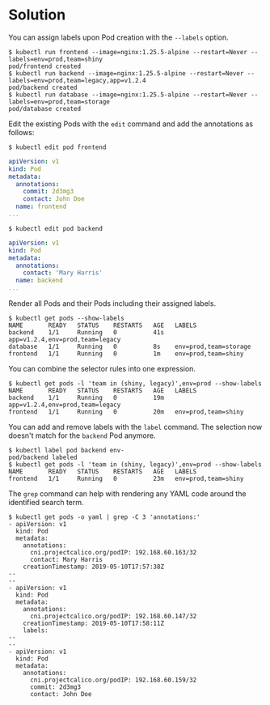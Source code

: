 # Solution

You can assign labels upon Pod creation with the `--labels` option.

```
$ kubectl run frontend --image=nginx:1.25.5-alpine --restart=Never --labels=env=prod,team=shiny
pod/frontend created
$ kubectl run backend --image=nginx:1.25.5-alpine --restart=Never --labels=env=prod,team=legacy,app=v1.2.4
pod/backend created
$ kubectl run database --image=nginx:1.25.5-alpine --restart=Never --labels=env=prod,team=storage
pod/database created
```

Edit the existing Pods with the `edit` command and add the annotations as follows:

```
$ kubectl edit pod frontend
```

```yaml
apiVersion: v1
kind: Pod
metadata:
  annotations:
    commit: 2d3mg3
    contact: John Doe
  name: frontend
...
```

```
$ kubectl edit pod backend
```

```yaml
apiVersion: v1
kind: Pod
metadata:
  annotations:
    contact: 'Mary Harris'
  name: backend
...
```

Render all Pods and their Pods including their assigned labels.

```
$ kubectl get pods --show-labels
NAME       READY   STATUS    RESTARTS   AGE   LABELS
backend    1/1     Running   0          41s   app=v1.2.4,env=prod,team=legacy
database   1/1     Running   0          8s    env=prod,team=storage
frontend   1/1     Running   0          1m    env=prod,team=shiny
```

You can combine the selector rules into one expression.

```
$ kubectl get pods -l 'team in (shiny, legacy)',env=prod --show-labels
NAME       READY   STATUS    RESTARTS   AGE   LABELS
backend    1/1     Running   0          19m   app=v1.2.4,env=prod,team=legacy
frontend   1/1     Running   0          20m   env=prod,team=shiny
```

You can add and remove labels with the `label` command. The selection now doesn't match for the `backend` Pod anymore.

```
$ kubectl label pod backend env-
pod/backend labeled
$ kubectl get pods -l 'team in (shiny, legacy)',env=prod --show-labels
NAME       READY   STATUS    RESTARTS   AGE   LABELS
frontend   1/1     Running   0          23m   env=prod,team=shiny
```

The `grep` command can help with rendering any YAML code around the identified search term.

```
$ kubectl get pods -o yaml | grep -C 3 'annotations:'
- apiVersion: v1
  kind: Pod
  metadata:
    annotations:
      cni.projectcalico.org/podIP: 192.168.60.163/32
      contact: Mary Harris
    creationTimestamp: 2019-05-10T17:57:38Z
--
--
- apiVersion: v1
  kind: Pod
  metadata:
    annotations:
      cni.projectcalico.org/podIP: 192.168.60.147/32
    creationTimestamp: 2019-05-10T17:58:11Z
    labels:
--
--
- apiVersion: v1
  kind: Pod
  metadata:
    annotations:
      cni.projectcalico.org/podIP: 192.168.60.159/32
      commit: 2d3mg3
      contact: John Doe
```
